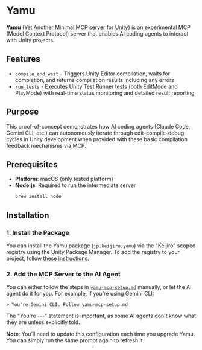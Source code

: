 # Yamu

**Yamu** (Yet Another Minimal MCP server for Unity) is an experimental MCP
(Model Context Protocol) server that enables AI coding agents to interact with
Unity projects.

## Features

- `compile_and_wait` - Triggers Unity Editor compilation, waits for completion,
  and returns compilation results including any errors
- `run_tests` - Executes Unity Test Runner tests (both EditMode and PlayMode)
  with real-time status monitoring and detailed result reporting

## Purpose

This proof-of-concept demonstrates how AI coding agents (Claude Code, Gemini
CLI, etc.) can autonomously iterate through edit-compile-debug cycles in Unity
development when provided with these basic compilation feedback mechanisms via
MCP.

## Prerequisites

- **Platform**: macOS (only tested platform)
- **Node.js**: Required to run the intermediate server
  ```bash
  brew install node
  ```

## Installation

### 1. Install the Package

You can install the Yamu package (`jp.keijiro.yamu`) via the "Keijiro" scoped
registry using the Unity Package Manager. To add the registry to your project,
follow [these instructions].

[these instructions]:
  https://gist.github.com/keijiro/f8c7e8ff29bfe63d86b888901b82644c

### 2. Add the MCP Server to the AI Agent

You can either follow the steps in [`yamu-mcp-setup.md`] manually, or let the
AI agent do it for you. For example, if you're using Gemini CLI:

```
> You're Gemini CLI. Follow yamu-mcp-setup.md
```

The "You're ---" statement is important, as some AI agents don't know what they
are unless explicitly told.

**Note**: You’ll need to update this configuration each time you upgrade Yamu.
You can simply run the same prompt again to refresh it.

[`yamu-mcp-setup.md`]: Packages/jp.keijiro.yamu/yamu-mcp-setup.md
